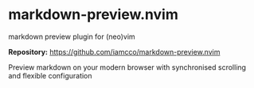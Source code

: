 # markdown-preview.nvim

markdown preview plugin for (neo)vim

**Repository:** <https://github.com/iamcco/markdown-preview.nvim>

Preview markdown on your modern browser with synchronised scrolling and flexible configuration

<!-- vim: set ft=markdown: -->